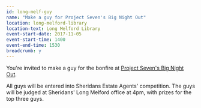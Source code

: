 ```yaml
---
id: long-melf-guy
name: "Make a guy for Project Seven's Big Night Out"
location: long-melford-library
location-text: Long Melford Library
event-start-date: 2017-11-05
event-start-time: 1400
event-end-time: 1530
breadcrumb: y
---
```


You're invited to make a guy for the bonfire at [Project Seven's Big Night Out](http://www.project-seven.co.uk/Events/LMBNO/big_night_out.html).

All guys will be entered into Sheridans Estate Agents' competition. The guys will be judged at Sheridans' Long Melford office at 4pm, with prizes for the top three guys.
